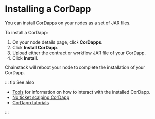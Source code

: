# Installing a CorDapp

You can install [CorDapps](/blockchains/corda#cordapp) on your nodes as a set of JAR files.

To install a CorDapp:

1. On your node details page, click **CorDapps**.
2. Click **Install CorDapp**.
3. Upload either the contract or workflow JAR file of your CorDapp.
4. Click **Install**.

Chainstack will reboot your node to complete the installation of your CorDapp.

::: tip See also

* [Tools](/operations/corda/tools) for information on how to interact with the installed CorDapp.
* [No ticket scalping CorDapp](/tutorials/corda/no-ticket-scalping-cordapp)
* [CorDapp tutorials](https://docs.corda.net/tutorials-index.html)

:::
